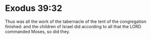 # Exodus 39:32

Thus was all the work of the tabernacle of the tent of the congregation finished: and the children of Israel did according to all that the LORD commanded Moses, so did they.